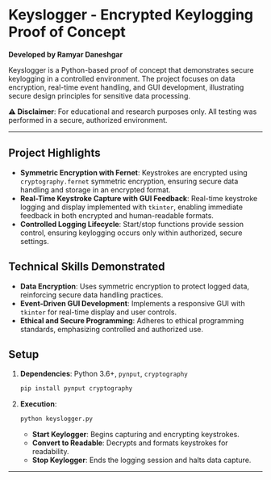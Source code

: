 # Keyslogger - Encrypted Keylogging Proof of Concept  
**Developed by Ramyar Daneshgar**

Keyslogger is a Python-based proof of concept that demonstrates secure keylogging in a controlled environment. The project focuses on data encryption, real-time event handling, and GUI development, illustrating secure design principles for sensitive data processing.

**⚠️ Disclaimer**: For educational and research purposes only. All testing was performed in a secure, authorized environment.

---

## Project Highlights

- **Symmetric Encryption with Fernet**: Keystrokes are encrypted using `cryptography.fernet` symmetric encryption, ensuring secure data handling and storage in an encrypted format.
- **Real-Time Keystroke Capture with GUI Feedback**: Real-time keystroke logging and display implemented with `tkinter`, enabling immediate feedback in both encrypted and human-readable formats.
- **Controlled Logging Lifecycle**: Start/stop functions provide session control, ensuring keylogging occurs only within authorized, secure settings.

## Technical Skills Demonstrated

- **Data Encryption**: Uses symmetric encryption to protect logged data, reinforcing secure data handling practices.
- **Event-Driven GUI Development**: Implements a responsive GUI with `tkinter` for real-time display and user controls.
- **Ethical and Secure Programming**: Adheres to ethical programming standards, emphasizing controlled and authorized use.

## Setup

1. **Dependencies**: Python 3.6+, `pynput`, `cryptography`
   ```bash
   pip install pynput cryptography
   ```

2. **Execution**:
   ```bash
   python keyslogger.py
   ```

   - **Start Keylogger**: Begins capturing and encrypting keystrokes.
   - **Convert to Readable**: Decrypts and formats keystrokes for readability.
   - **Stop Keylogger**: Ends the logging session and halts data capture.

--- 











